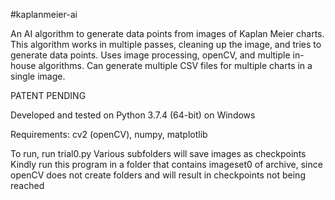 #kaplanmeier-ai

An AI algorithm to generate data points from images of Kaplan Meier charts.
This algorithm works in multiple passes, cleaning up the image, and tries to generate data points.
Uses image processing, openCV, and multiple in-house algorithms.
Can generate multiple CSV files for multiple charts in a single image.

PATENT PENDING

Developed and tested on Python 3.7.4 (64-bit) on Windows

Requirements: cv2 (openCV), numpy, matplotlib

To run, run trial0.py
Various subfolders will save images as checkpoints
Kindly run this program in a folder that contains imageset0 of archive, since openCV does not create folders and will result in checkpoints not being reached
